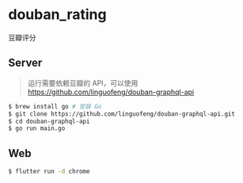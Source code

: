 # douban_rating

豆瓣评分

## Server

> 运行需要依赖豆瓣的 API，可以使用 https://github.com/linguofeng/douban-graphql-api

```bash
$ brew install go # 安装 Go
$ git clone https://github.com/linguofeng/douban-graphql-api.git
$ cd douban-graphql-api
$ go run main.go
```

## Web

```bash
$ flutter run -d chrome
```

